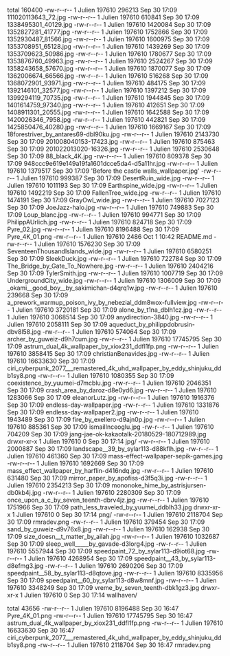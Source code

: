 total 160400
-rw-r--r-- 1 Julien 197610   296213 Sep 30 17:09  111020113643_72.jpg
-rw-r--r-- 1 Julien 197610   610841 Sep 30 17:09  1338495301_40129.jpg
-rw-r--r-- 1 Julien 197610  1420084 Sep 30 17:09  1352827281_41777.jpg
-rw-r--r-- 1 Julien 197610  1752866 Sep 30 17:09  1352930487_81566.jpg
-rw-r--r-- 1 Julien 197610  1600975 Sep 30 17:09  1353708951_65128.jpg
-rw-r--r-- 1 Julien 197610  1439269 Sep 30 17:09  1353709623_50986.jpg
-rw-r--r-- 1 Julien 197610  1780677 Sep 30 17:09  1353876760_49963.jpg
-rw-r--r-- 1 Julien 197610  2524267 Sep 30 17:09  1358243658_57670.jpg
-rw-r--r-- 1 Julien 197610  1870077 Sep 30 17:09  1362006674_66566.jpg
-rw-r--r-- 1 Julien 197610   516268 Sep 30 17:09  1368072901_93971.jpg
-rw-r--r-- 1 Julien 197610   484175 Sep 30 17:09  1392146101_32577.jpg
-rw-r--r-- 1 Julien 197610  1397212 Sep 30 17:09  1399294119_70735.jpg
-rw-r--r-- 1 Julien 197610  1944845 Sep 30 17:09  1401614759_97340.jpg
-rw-r--r-- 1 Julien 197610   412651 Sep 30 17:09  1408911301_20555.jpg
-rw-r--r-- 1 Julien 197610  1642588 Sep 30 17:09  1420026346_7958.jpg
-rw-r--r-- 1 Julien 197610   442821 Sep 30 17:09  1425850476_40280.jpg
-rw-r--r-- 1 Julien 197610  1669167 Sep 30 17:09  18forestriver_by_antares69-dbl90ku.jpg
-rw-r--r-- 1 Julien 197610  2143730 Sep 30 17:09  201008040153-17423.jpg
-rw-r--r-- 1 Julien 197610   875463 Sep 30 17:09  201022013020-16326.jpg
-rw-r--r-- 1 Julien 197610  2530648 Sep 30 17:09  88_black_4K.jpg
-rw-r--r-- 1 Julien 197610   809378 Sep 30 17:09  948ccc9e619e149a19fa1601dcce5da4-d5a11hr.jpg
-rw-r--r-- 1 Julien 197610  1379517 Sep 30 17:09 'Before the castle walls_wallpaper.jpg'
-rw-r--r-- 1 Julien 197610   999387 Sep 30 17:09  DesertRuin_wide.jpg
-rw-r--r-- 1 Julien 197610  1011193 Sep 30 17:09  Earthspine_wide.jpg
-rw-r--r-- 1 Julien 197610  1492219 Sep 30 17:09  FallenTree_wide.jpg
-rw-r--r-- 1 Julien 197610  1474191 Sep 30 17:09  GrayOwl_wide.jpg
-rw-r--r-- 1 Julien 197610  7027123 Sep 30 17:09  JoeJazz-halo.jpg
-rw-r--r-- 1 Julien 197610   749883 Sep 30 17:09  Loup_blanc.jpg
-rw-r--r-- 1 Julien 197610   994771 Sep 30 17:09  PhilippAUrlich.jpg
-rw-r--r-- 1 Julien 197610   824718 Sep 30 17:09  Pyre_02.jpg
-rw-r--r-- 1 Julien 197610  8196488 Sep 30 17:09  Pyre_4K_01.png
-rw-r--r-- 1 Julien 197610     2486 Oct  1 10:42  README.md
-rw-r--r-- 1 Julien 197610  1576230 Sep 30 17:09  SeventeenThousandIslands_wide.jpg
-rw-r--r-- 1 Julien 197610  6580251 Sep 30 17:09  SleekDuck.jpg
-rw-r--r-- 1 Julien 197610   722784 Sep 30 17:09  The_Bridge_by_Gate_To_Nowhere.jpg
-rw-r--r-- 1 Julien 197610  2404216 Sep 30 17:09  TylerSmith.jpg
-rw-r--r-- 1 Julien 197610  1007719 Sep 30 17:09  UndergroundCity_wide.jpg
-rw-r--r-- 1 Julien 197610  1306009 Sep 30 17:09  _okami__good_boy__by_sakimichan-d4qrq1w.jpg
-rw-r--r-- 1 Julien 197610   239668 Sep 30 17:09  a_prework_warmup_poison_ivy_by_nebezial_ddm8wox-fullview.jpg
-rw-r--r-- 1 Julien 197610  3720181 Sep 30 17:09  alone_by_t1na_dblh1cz.jpg
-rw-r--r-- 1 Julien 197610  3068514 Sep 30 17:09  anydirection-3840.jpg
-rw-r--r-- 1 Julien 197610  2058111 Sep 30 17:09  aqueduct_by_philippdobrusin-dbv8l58.jpg
-rw-r--r-- 1 Julien 197610   574064 Sep 30 17:09  archer_by_guweiz-d9h7cum.jpg
-rw-r--r-- 1 Julien 197610 17745795 Sep 30 17:09  astrum_dual_4k_wallpaper_by_xiox231_ddfl1fp.png
-rw-r--r-- 1 Julien 197610  3858415 Sep 30 17:09  christianBenavides.jpg
-rw-r--r-- 1 Julien 197610 16633630 Sep 30 17:09  ciri_cyberpunk_2077___remastered_4k_uhd_wallpaper_by_eddy_shinjuku_ddb1sy8.png
-rw-r--r-- 1 Julien 197610  1080355 Sep 30 17:09  coexistence_by_yuumei-d7mcblu.jpg
-rw-r--r-- 1 Julien 197610  2046351 Sep 30 17:09  crash_area_by_daroz-d8e0yd6.jpg
-rw-r--r-- 1 Julien 197610  1283066 Sep 30 17:09  eleanorLutz.jpg
-rw-r--r-- 1 Julien 197610  1916376 Sep 30 17:09  endless-day-wallpaper.jpg
-rw-r--r-- 1 Julien 197610  1331876 Sep 30 17:09  endless-day-wallpaper2.jpg
-rw-r--r-- 1 Julien 197610  1943489 Sep 30 17:09  fire_by_exellero-d9ajn0p.jpg
-rw-r--r-- 1 Julien 197610   885361 Sep 30 17:09  ismailInceoglu.jpg
-rw-r--r-- 1 Julien 197610   704209 Sep 30 17:09  jang-jae-ok-kakaotalk-20180529-180712989.jpg
drwxr-xr-x 1 Julien 197610        0 Sep 30 17:14  jpg/
-rw-r--r-- 1 Julien 197610  2000887 Sep 30 17:09  landscape__39_by_sylar113-d88kflh.jpg
-rw-r--r-- 1 Julien 197610   461360 Sep 30 17:09  mass-effect-wallpaper-sepik-games.jpg
-rw-r--r-- 1 Julien 197610  1692669 Sep 30 17:09  mass_effect_wallpaper_by_harflin-d416ndq.jpg
-rw-r--r-- 1 Julien 197610   631480 Sep 30 17:09  mirror_paper_by_apofiss-d3f5q3i.jpg
-rw-r--r-- 1 Julien 197610  2354213 Sep 30 17:09  mononoke_hime_by_astrisjursen-db0kb4j.jpg
-rw-r--r-- 1 Julien 197610  2280309 Sep 30 17:09  once_upon_a_c_by_seven_teenth-dbrv4jz.jpg
-rw-r--r-- 1 Julien 197610  1751966 Sep 30 17:09  path_less_traveled_by_yuumei_ddblh33.jpg
drwxr-xr-x 1 Julien 197610        0 Sep 30 17:14  png/
-rw-r--r-- 1 Julien 197610  2118704 Sep 30 17:09  rmradev.png
-rw-r--r-- 1 Julien 197610   379454 Sep 30 17:09  sand_by_guweiz-d9v76x8.jpg
-rw-r--r-- 1 Julien 197610   162938 Sep 30 17:09  size_doesn__t_matter_by_ailah.jpg
-rw-r--r-- 1 Julien 197610  1032687 Sep 30 17:09  sleep_well_____by_gavade-d3lorg4.jpg
-rw-r--r-- 1 Julien 197610  5557944 Sep 30 17:09  speedpaint_72_by_sylar113-d9iot68.jpg
-rw-r--r-- 1 Julien 197610  4268954 Sep 30 17:09  speedpaint__43_by_sylar113-d8efmg3.jpg
-rw-r--r-- 1 Julien 197610  2690206 Sep 30 17:09  speedpaint__58_by_sylar113-d8qtove.jpg
-rw-r--r-- 1 Julien 197610  8335956 Sep 30 17:09  speedpaint__60_by_sylar113-d8w8mnf.jpg
-rw-r--r-- 1 Julien 197610  3348249 Sep 30 17:09  vreme_by_seven_teenth-dbk1gz3.jpg
drwxr-xr-x 1 Julien 197610        0 Sep 30 17:14  wallhaven/

total 43656
-rw-r--r-- 1 Julien 197610  8196488 Sep 30 16:47 Pyre_4K_01.png
-rw-r--r-- 1 Julien 197610 17745795 Sep 30 16:47 astrum_dual_4k_wallpaper_by_xiox231_ddfl1fp.png
-rw-r--r-- 1 Julien 197610 16633630 Sep 30 16:47 ciri_cyberpunk_2077___remastered_4k_uhd_wallpaper_by_eddy_shinjuku_ddb1sy8.png
-rw-r--r-- 1 Julien 197610  2118704 Sep 30 16:47 rmradev.png
